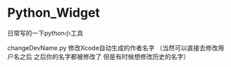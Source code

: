 # Python_Widget
日常写的一下python小工具

changeDevName.py 修改Xcode自动生成的作者名字 （当然可以直接去修改用户名之后 之后你的名字都被修改了 但是有时候想修改历史的名字）
